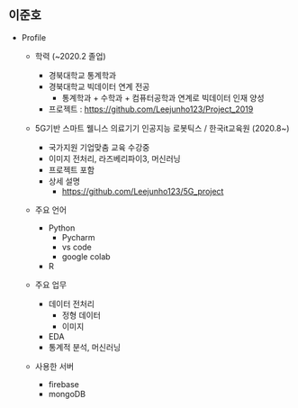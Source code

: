 ## 이준호
- Profile
    + 학력 (~2020.2 졸업)
        + 경북대학교 통계학과
        + 경북대학교 빅데이터 연계 전공
            + 통계학과 + 수학과 + 컴퓨터공학과 연계로 빅데이터 인재 양성
        + 프로젝트 : https://github.com/Leejunho123/Project_2019
    
    + 5G기반 스마트 웰니스 의료기기 인공지능 로봇틱스 / 한국it교육원 (2020.8~)
        + 국가지원 기업맞춤 교육 수강중 
        + 이미지 전처리, 라즈베리파이3, 머신러닝
        + 프로젝트 포함
        + 상세 설명
            + https://github.com/Leejunho123/5G_project

    + 주요 언어
        + Python
            + Pycharm
            + vs code
            + google colab
        + R
    
    + 주요 업무
        + 데이터 전처리
            + 정형 데이터
            + 이미지
        + EDA
        + 통계적 분석, 머신러닝

    + 사용한 서버
        + firebase
        + mongoDB


<!--
**Leejunho123/Leejunho123** is a ✨ _special_ ✨ repository because its `README.md` (this file) appears on your GitHub profile.

Here are some ideas to get you started:

- 🔭 I’m currently working on ...
- 🌱 I’m currently learning ...
- 👯 I’m looking to collaborate on ...
- 🤔 I’m looking for help with ...
- 💬 Ask me about ...
- 📫 How to reach me: ...
- 😄 Pronouns: ...
- ⚡ Fun fact: ...
-->
